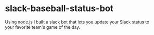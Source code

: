# slack-baseball-status-bot
Using node.js I built a slack bot that lets you update your Slack status to your favorite team's game of the day.

